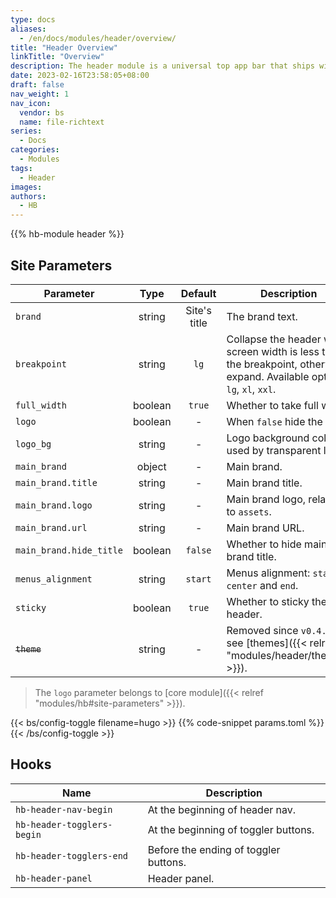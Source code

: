 ```yaml
---
type: docs
aliases:
  - /en/docs/modules/header/overview/
title: "Header Overview"
linkTitle: "Overview"
description: The header module is a universal top app bar that ships with some useful sub modules, such as search form, social links, light/dark mode toggle and language picker.
date: 2023-02-16T23:58:05+08:00
draft: false
nav_weight: 1
nav_icon:
  vendor: bs
  name: file-richtext
series:
  - Docs
categories:
  - Modules
tags:
  - Header
images:
authors:
  - HB
---
```


{{% hb-module header %}}

## Site Parameters

| Parameter         |  Type   |   Default    | Description                                                                   |
| ----------------- | :-----: | :----------: | ----------------------------------------------------------------------------- |
| `brand`           | string  | Site's title | The brand text.                                                               |
| `breakpoint` | string | `lg` | Collapse the header when screen width is less than the breakpoint, otherwise expand. Available options: `lg`, `xl`, `xxl`. |
| `full_width`      | boolean |    `true`    | Whether to take full width.                                                   |
| `logo`            | boolean |      -       | When `false` hide the logo.                                                   |
| `logo_bg`         | string  |      -       | Logo background color, used by transparent logo.                              |
| `main_brand`      | object  |      -       | Main brand.                                                                   |
| `main_brand.title` | string |      -       | Main brand title.                                                             |
| `main_brand.logo` | string  |      -       | Main brand logo, relative to `assets`.                                        |
| `main_brand.url`  | string  |      -       | Main brand URL.                                                               |
| `main_brand.hide_title` | boolean | `false`| Whether to hide main brand title.                                             |
| `menus_alignment` | string  |   `start`    | Menus alignment: `start`, `center` and `end`.                                 |
| `sticky`          | boolean |    `true`    | Whether to sticky the header.                                                 |
| ~~`theme`~~       | string  |      -       | Removed since `v0.4.0`, see [themes]({{< relref "modules/header/themes" >}}). |

> The `logo` parameter belongs to [core module]({{< relref "modules/hb#site-parameters" >}}).

{{< bs/config-toggle filename=hugo >}}
{{% code-snippet params.toml %}}
{{< /bs/config-toggle >}}

## Hooks

| Name                       | Description                           |
| -------------------------- | ------------------------------------- |
| `hb-header-nav-begin`      | At the beginning of header nav.       |
| `hb-header-togglers-begin` | At the beginning of toggler buttons.  |
| `hb-header-togglers-end`   | Before the ending of toggler buttons. |
| `hb-header-panel`          | Header panel.                         |
